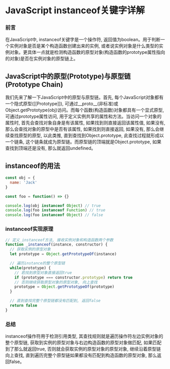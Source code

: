 # JavaScript instanceof关键字详解

### 前言
在JavaScript中, instanceof关键字是一个操作符, 返回值为boolean。用于判断一个实例对象是否是某个构造函数创建出来的实例, 或者说实例对象是什么类型的实例对象。更具体一点就是检测构造函数的原型对象(构造函数的prototype属性指向的对象)是否在实例对象的原型链上。

## JavaScript中的原型(Prototype)与原型链(Prototype Chain)
我们先来了解一下JavaScript中的原型与原型链。首先, 每个JavaScript对象都有一个隐式原型([[Prototype]]), 可通过__proto__(非标准)或Object.getPrototype(obj)访问。而每个函数(构造函数)对象都具有一个显式原型, 可通过prototype属性访问, 用于定义实例共享的属性和方法。当访问一个对象的属性时, 首先会查找对象自身是有该属性, 如果找到则直接返回该属性值, 如果没有, 那么会查找对象的原型中是否有该属性, 如果找到则直接返回, 如果没有, 那么会继续查找原型的原型, 以此类推, 直到查找到Object.prototype, 此查找过程就形成以一个链条, 这个链条就成为原型链。而原型链的顶端就是Object.prototype, 如果查找到顶端还是没有, 那么就返回undefined。

## instanceof的用法
````javascript
const obj = {
  name: 'Jack'
}

const foo = function() => {}

console.log(obj instanceof Object) // true
console.log(foo instanceof Function) // true
console.log(foo instanceof Object) // false
````

### instanceof实现原理
```javascript
// 定义_instanceof方法, 接收实例对象和构造函数两个参数
function _instanceof(instance, constructor) {
  // 获取实例的原型对象
  let prototype = Object.getPrototypeOf(instance)

  // 遍历instance的整个原型链
  while(prototype) {
    // 若找到原型对象直接返回true
    if (prototype === constructor.prototype) return true
    // 否则继续获取原型对象的原型对象, 向上查找
    prototype = Object.getPrototypeOf(prototype)
  }

  // 直到查找完整个原型链都没有匹配到, 返回false 
  return false
}
```

### 总结
instanceof操作符用于检测引用类型, 其查找规则就是遍历操作符左边实例对象的整个原型链, 获取到实例的原型对象与右边构造函数的原型对象做匹配, 如果匹配到了那么就返回true, 否则就会获取实例的原型对象的原型对象, 继续沿着原型链向上查找, 直到遍历完整个原型链如果都没有匹配到构造函数的原型对象, 那么返回false。
